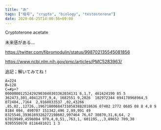 ```yaml
---
title: "あ"
tags: ["暗号", "crypto", "biology", "testosterone"]
date: 2020-06-25T14:00:56+09:00
---
```


Cryptoterone acetate

未来感がある...

<https://twitter.com/fibromodulin/status/998702135545081856>

<https://www.ncbi.nlm.nih.gov/pmc/articles/PMC5283963/>

追記；解いてみてね！

```
A=224
B=128
C=#p+?
000000012524292903040303362034131 6,1,7, 461624190 85 5 362473,301,40412577,9,4, 1682551 9,2026  102972344 094178968964,5 072404,,7164  2,9160833537 ,02,43266 ,85,02,,12726,,196718006847310583882018636 07402 2772 0685 08 8 4,8 9  8184 094, 490707 151342,496 2,99,991 49 8325546,3936169326272198602,997464 76,67 30870,31,6,64, 2 67019949,4596004 970,4,0,51,,763,1, 601195,,,3,89652 709,30  9395550970 8116481021 1 3  
```
